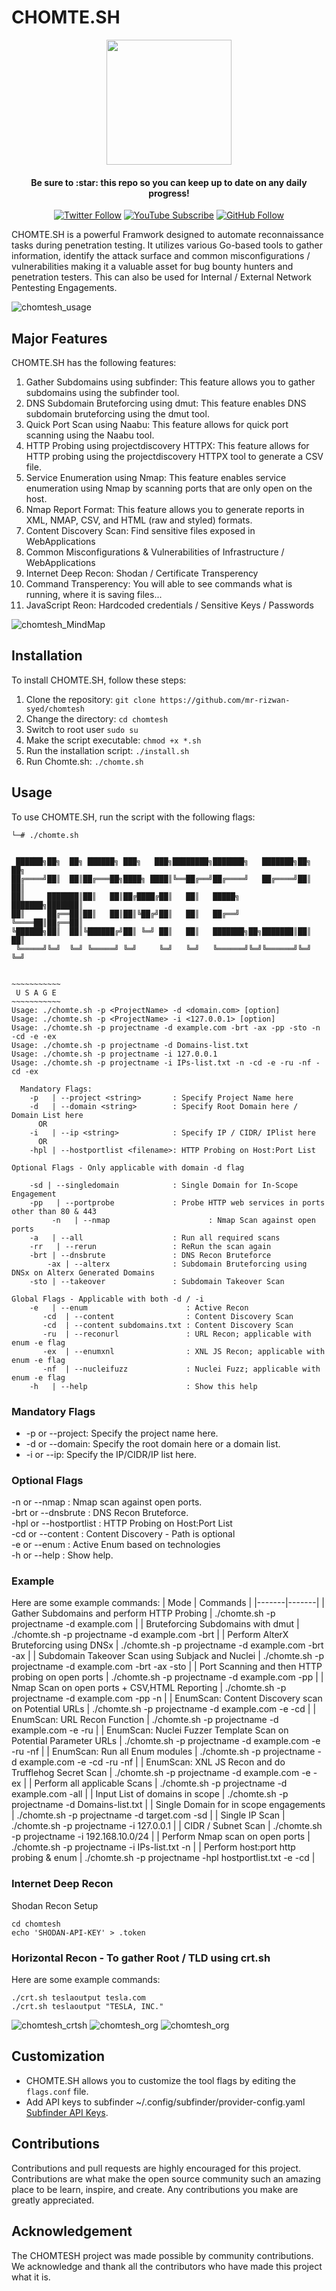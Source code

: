 # CHOMTE.SH
<div>
  <p align="center">
    <img src="https://i.imgur.com/Z9kuemb.png" width="200"> 
  </p>
</div>
<h4 align="center">Be sure to :star: this repo so you can keep up to date on any daily progress!</h4>
<div align="center">
  
[![Twitter Follow](https://img.shields.io/twitter/follow/ccostan?color=blue&amp;label=tweet&amp;logo=twitter&amp;style=for-the-badge)](https://twitter.com/_r12w4n)
[![YouTube Subscribe](https://img.shields.io/youtube/channel/subscribers/UC301G8JJFzY0BZ_0lshpKpQ?label=YouTube&logo=Youtube&logoColor=%23DF5D44&style=for-the-badge)](https://www.youtube.com/@r12w4n7?sub_confirmation=1)
[![GitHub Follow](https://img.shields.io/github/stars/mr-rizwan-syed/chomtesh?label=sTARS&amp;logo=Github&amp;style=for-the-badge)](https://github.com/chomtesh)

</div>

CHOMTE.SH is a powerful Framwork designed to automate reconnaissance tasks during penetration testing. It utilizes various Go-based tools to gather information, identify the attack surface and common misconfigurations / vulnerabilities making it a valuable asset for bug bounty hunters and penetration testers. This can also be used for Internal / External Network Pentesting Engagements.
<br>

![chomtesh_usage](https://i.imgur.com/ajBUjdx.png)

## Major Features
CHOMTE.SH has the following features:

1. Gather Subdomains using subfinder: This feature allows you to gather subdomains using the subfinder tool.
2. DNS Subdomain Bruteforcing using dmut: This feature enables DNS subdomain bruteforcing using the dmut tool.
3. Quick Port Scan using Naabu: This feature allows for quick port scanning using the Naabu tool.
4. HTTP Probing using projectdiscovery HTTPX: This feature allows for HTTP probing using the projectdiscovery HTTPX tool to generate a CSV file.
7. Service Enumeration using Nmap: This feature enables service enumeration using Nmap by scanning ports that are only open on the host.
5. Nmap Report Format: This feature allows you to generate reports in XML, NMAP, CSV, and HTML (raw and styled) formats.
6. Content Discovery Scan: Find sensitive files exposed in WebApplications
7. Common Misconfigurations & Vulnerabilities of Infrastructure / WebApplications
8. Internet Deep Recon: Shodan / Certificate Transperency
9. Command Transperency: You will able to see commands what is running, where it is saving files...
10. JavaScript Reon: Hardcoded credentials / Sensitive Keys / Passwords

![chomtesh_MindMap](https://i.imgur.com/zO7MyLd.png)

## Installation
To install CHOMTE.SH, follow these steps:

1. Clone the repository: `git clone https://github.com/mr-rizwan-syed/chomtesh`
2. Change the directory: `cd chomtesh`
3. Switch to root user `sudo su`
4. Make the script executable: `chmod +x *.sh`
5. Run the installation script: `./install.sh`
6. Run Chomte.sh: `./chomte.sh`

## Usage
To use CHOMTE.SH, run the script with the following flags:
```
└─# ./chomte.sh


 ██████╗██╗  ██╗ ██████╗ ███╗   ███╗████████╗███████╗   ███████╗██╗  ██╗
██╔════╝██║  ██║██╔═══██╗████╗ ████║╚══██╔══╝██╔════╝   ██╔════╝██║  ██║
██║     ███████║██║   ██║██╔████╔██║   ██║   █████╗     ███████╗███████║
██║     ██╔══██║██║   ██║██║╚██╔╝██║   ██║   ██╔══╝     ╚════██║██╔══██║
╚██████╗██║  ██║╚██████╔╝██║ ╚═╝ ██║   ██║   ███████╗██╗███████║██║  ██║
 ╚═════╝╚═╝  ╚═╝ ╚═════╝ ╚═╝     ╚═╝   ╚═╝   ╚══════╝╚═╝╚══════╝╚═╝  ╚═╝


~~~~~~~~~~~
 U S A G E
~~~~~~~~~~~
Usage: ./chomte.sh -p <ProjectName> -d <domain.com> [option]
Usage: ./chomte.sh -p <ProjectName> -i <127.0.0.1> [option]
Usage: ./chomte.sh -p projectname -d example.com -brt -ax -pp -sto -n -cd -e -ex
Usage: ./chomte.sh -p projectname -d Domains-list.txt
Usage: ./chomte.sh -p projectname -i 127.0.0.1
Usage: ./chomte.sh -p projectname -i IPs-list.txt -n -cd -e -ru -nf -cd -ex

  Mandatory Flags:
    -p   | --project <string>       : Specify Project Name here
    -d   | --domain <string>        : Specify Root Domain here / Domain List here
      OR
    -i   | --ip <string>            : Specify IP / CIDR/ IPlist here
      OR
    -hpl | --hostportlist <filename>: HTTP Probing on Host:Port List

Optional Flags - Only applicable with domain -d flag

    -sd | --singledomain            : Single Domain for In-Scope Engagement
    -pp   | --portprobe             : Probe HTTP web services in ports other than 80 & 443
         -n   | --nmap                      : Nmap Scan against open ports
    -a   | --all                    : Run all required scans
    -rr   | --rerun                 : ReRun the scan again
    -brt | --dnsbrute               : DNS Recon Bruteforce
        -ax | --alterx              : Subdomain Bruteforcing using DNSx on Alterx Generated Domains
    -sto | --takeover               : Subdomain Takeover Scan

Global Flags - Applicable with both -d / -i
    -e   | --enum                      : Active Recon
       -cd  | --content                : Content Discovery Scan
       -cd  | --content subdomains.txt : Content Discovery Scan
       -ru  | --reconurl               : URL Recon; applicable with enum -e flag
       -ex  | --enumxnl                : XNL JS Recon; applicable with enum -e flag
       -nf  | --nucleifuzz             : Nuclei Fuzz; applicable with enum -e flag
    -h   | --help                      : Show this help
```
### Mandatory Flags
- -p or --project: Specify the project name here.
- -d or --domain: Specify the root domain here or a domain list.
- -i or --ip: Specify the IP/CIDR/IP list here.

### Optional Flags
-n or --nmap                  : Nmap scan against open ports.\
-brt or --dnsbrute            : DNS Recon Bruteforce.\
-hpl or --hostportlist <path> : HTTP Probing on Host:Port List\
-cd or --content <path>       : Content Discovery - Path is optional\
-e or --enum                  : Active Enum based on technologies\
-h or --help                  : Show help.

### Example
Here are some example commands:
| Mode  |  Commands |
|-------|-------|
| Gather Subdomains and perform HTTP Probing | ./chomte.sh -p projectname -d example.com |
| Bruteforcing Subdomains with dmut | ./chomte.sh -p projectname -d example.com -brt |
| Perform AlterX Bruteforcing using DNSx | ./chomte.sh -p projectname -d example.com -brt -ax |
| Subdomain Takeover Scan using Subjack and Nuclei | ./chomte.sh -p projectname -d example.com -brt -ax -sto |
| Port Scanning and then HTTP probing on open ports | ./chomte.sh -p projectname -d example.com -pp |
| Nmap Scan on open ports + CSV,HTML Reporting | ./chomte.sh -p projectname -d example.com -pp -n |
| EnumScan: Content Discovery scan on Potential URLs | ./chomte.sh -p projectname -d example.com -e -cd |
| EnumScan: URL Recon Function  | ./chomte.sh -p projectname -d example.com -e -ru |
| EnumScan: Nuclei Fuzzer Template Scan on Potential Parameter URLs | ./chomte.sh -p projectname -d example.com -e -ru -nf |
| EnumScan: Run all Enum modules | ./chomte.sh -p projectname -d example.com -e -cd -ru -nf |
| EnumScan: XNL JS Recon and do Trufflehog Secret Scan | ./chomte.sh -p projectname -d example.com -e -ex |
| Perform all applicable Scans | ./chomte.sh -p projectname -d example.com -all |
| Input List of domains in scope | ./chomte.sh -p projectname -d Domains-list.txt |
| Single Domain for in scope engagements | ./chomte.sh -p projectname -d target.com -sd |
| Single IP Scan | ./chomte.sh -p projectname -i 127.0.0.1 |
| CIDR / Subnet Scan | ./chomte.sh -p projectname -i 192.168.10.0/24 |
| Perform Nmap scan on open ports | ./chomte.sh -p projectname -i IPs-list.txt -n |
| Perform host:port http probing & enum | ./chomte.sh -p projectname -hpl hostportlist.txt -e -cd |

### Internet Deep Recon
Shodan Recon Setup
```
cd chomtesh
echo 'SHODAN-API-KEY' > .token
```
### Horizontal Recon - To gather Root / TLD using crt.sh
Here are some example commands:
```
./crt.sh teslaoutput tesla.com
./crt.sh teslaoutput "TESLA, INC."
```
![chomtesh_crtsh](https://i.imgur.com/lVpNY6L.png)
![chomtesh_org](https://i.imgur.com/E5CO0Y4.png)
![chomtesh_org](https://i.imgur.com/qJKZMOg.png)

## Customization
- CHOMTE.SH allows you to customize the tool flags by editing the `flags.conf` file.
- Add API keys to subfinder ~/.config/subfinder/provider-config.yaml [Subfinder API Keys](https://github.com/projectdiscovery/subfinder#post-installation-instructions).

## Contributions
Contributions and pull requests are highly encouraged for this project.
Contributions are what make the open source community such an amazing place to be learn, inspire, and create. Any contributions you make are greatly appreciated.


## Acknowledgement
The CHOMTESH project was made possible by community contributions. We acknowledge and thank all the contributors who have made this project what it is.
